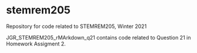 # stemrem205
 Repository for code related to STEMREM205, Winter 2021

JGR_STEMREM205_rMArkdown_q21 contains code related to Question 21 in Homework Assigment 2. 

